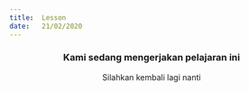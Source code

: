 ```yaml
---
title:  Lesson
date:   21/02/2020
---
```


### <center>Kami sedang mengerjakan pelajaran ini</center>
<center>Silahkan kembali lagi nanti</center>